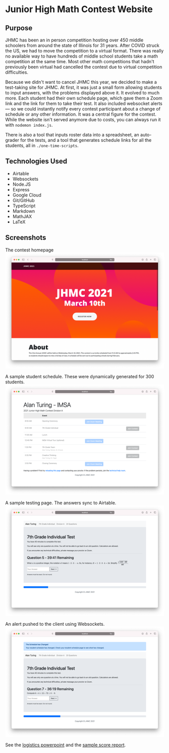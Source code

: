 # Junior High Math Contest Website

## Purpose
JHMC has been an in person competition hosting over 450 middle schoolers from around the state of Illinois for 31 years. After COVID struck the US, we had to move the competition to a virtual format. There was really no available way to have hundreds of middle school students take a math competition at the same time. Most other math competitions that hadn't previously been virtual had cancelled the contest due to virtual competition difficulties.

Because we didn't want to cancel JHMC this year, we decided to make a test-taking site for JHMC. At first, it was just a small form allowing students to input answers, with the problems displayed above it. It evolved to much more. Each student had their own schedule page, which gave them a Zoom link and the link for them to take their test. It also included websocket alerts — so we could instantly notify every contest participant about a change of schedule or any other information. It was a central figure for the contest. While the website isn't served anymore due to costs, you can always run it with `nodemon index.js`.

There is also a tool that inputs roster data into a spreadsheet, an auto-grader for the tests, and a tool that generates schedule links for all the students, all in `./one-time-scripts`.

## Technologies Used
* Airtable
* Websockets
* Node.JS
* Express
* Google Cloud
* Git/GitHub
* TypeScript
* Markdown
* MathJAX
* LaTeX

## Screenshots
The contest homepage
![Homepage](./assets/homepage.png)

A sample student schedule. These were dynamically generated for 300 students.
![Schedule](./assets/schedule.png)

A sample testing page. The answers sync to Airtable.
![Test](./assets/test.png)

An alert pushed to the client using Websockets. 
![Alert](./assets/alert.png)

See the [logistics powerpoint](https://github.com/thewindsofwinter/JHMC-scripts/blob/master/docs/JHMC%20Information%20Session.pdf) and the [sample score report](https://github.com/thewindsofwinter/JHMC-scripts/blob/master/docs/Sample%20Score%20Report.pdf).